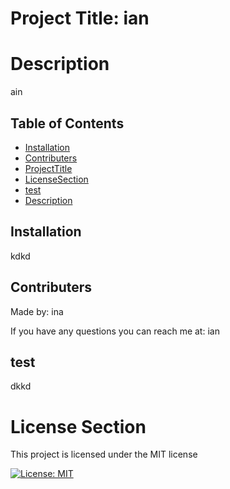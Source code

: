   
# Project Title: ian 

 
# Description


ain



## Table of Contents

* [Installation](#installation)
* [Contributers](#contributers)
* [ProjectTitle](#project-title)
* [LicenseSection](#license-section)
* [test](#test)
* [Description](#description)





## Installation

kdkd

## Contributers


Made by: ina

If you have any questions you can reach me at: ian

## test

dkkd

# License Section


This project is licensed under the MIT license


[![License: MIT](https://img.shields.io/badge/License-MIT-yellow.svg)](https://opensource.org/licenses/MIT)
